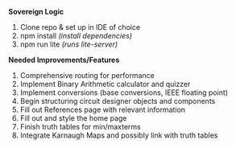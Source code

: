 **Sovereign Logic**

1. Clone repo & set up in IDE of choice 
2. npm install _(install dependencies)_
3. npm run lite _(runs lite-server)_

**Needed Improvements/Features**

1. Comprehensive routing for performance
2. Implement Binary Arithmetic calculator and quizzer
3. Implement conversions (base conversions, IEEE floating point)
4. Begin structuring circuit designer objects and components
5. Fill out References page with relevant information
6. Fill out and style the home page
7. Finish truth tables for min/maxterms
8. Integrate Karnaugh Maps and possibly link with truth tables
